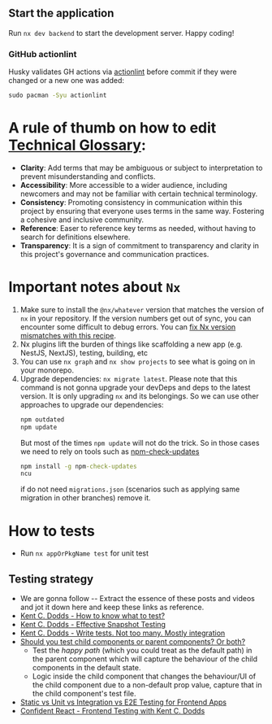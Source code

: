 ## Start the application

Run `nx dev backend` to start the development server. Happy coding!

### GitHub actionlint

Husky validates GH actions via [actionlint](https://github.com/rhysd/actionlint) before commit if they were changed or a new one was added:

```cmd
sudo pacman -Syu actionlint
```

# A rule of thumb on how to edit [Technical Glossary](./CODE_OF_CONDUCT.md#technical-glossary):

- **Clarity**: Add terms that may be ambiguous or subject to interpretation to prevent misunderstanding and conflicts.
- **Accessibility**: More accessible to a wider audience, including newcomers and may not be familiar with certain technical terminology.
- **Consistency**: Promoting consistency in communication within this project by ensuring that everyone uses terms in the same way. Fostering a cohesive and inclusive community.
- **Reference**: Easer to reference key terms as needed, without having to search for definitions elsewhere.
- **Transparency**: It is a sign of commitment to transparency and clarity in this project's governance and communication practices.

# Important notes about `Nx`

1. Make sure to install the `@nx/whatever` version that matches the version of `nx` in your repository. If the version numbers get out of sync, you can encounter some difficult to debug errors. You can [fix Nx version mismatches with this recipe](https://nx.dev/recipes/tips-n-tricks/keep-nx-versions-in-sync).
2. Nx plugins lift the burden of things like scaffolding a new app (e.g. NestJS, NextJS), testing, building, etc
3. You can use `nx graph` and `nx show projects` to see what is going on in your monorepo.
4. Upgrade dependencies: `nx migrate latest`.
   Please note that this command is not gonna upgrade your devDeps and deps to the latest version. It is only upgrading `nx` and its belongings. So we can use other approaches to upgrade our dependencies:
   ```cmd
   npm outdated
   npm update
   ```
   But most of the times `npm update` will not do the trick. So in those cases we need to rely on tools such as [npm-check-updates](https://www.npmjs.com/package/npm-check-updates)
   ```cmd
   npm install -g npm-check-updates
   ncu
   ```
   if do not need `migrations.json` (scenarios such as applying same migration in other branches) remove it.

# How to tests

- Run `nx appOrPkgName test` for unit test

## Testing strategy

- We are gonna follow -- Extract the essence of these posts and videos and jot it down here and keep these links as reference.
- [Kent C. Dodds - How to know what to test?](https://youtu.be/ahrvE062Kv4?si=iagHA6ZxgwdY4j9G)
- [Kent C. Dodds - Effective Snapshot Testing](https://kentcdodds.com/blog/effective-snapshot-testing)
- [Kent C. Dodds - Write tests. Not too many. Mostly integration](https://kentcdodds.com/blog/write-tests)
- [Should you test child components or parent components? Or both?](https://www.youtube.com/live/0qmPdcV-rN8?si=QsNiG9Jtyke1hXL_)
  - Test the _happy path_ (which you could treat as the default path) in the parent component which will capture the behaviour of the child components in the default state.
  - Logic inside the child component that changes the behaviour/UI of the child component due to a non-default prop value, capture that in the child component's test file.
- [Static vs Unit vs Integration vs E2E Testing for Frontend Apps](https://kentcdodds.com/blog/static-vs-unit-vs-integration-vs-e2e-tests)
- [Confident React - Frontend Testing with Kent C. Dodds](https://youtu.be/eg_TFYF_cKM?si=qGluI5Zpgcc_a8bp)
